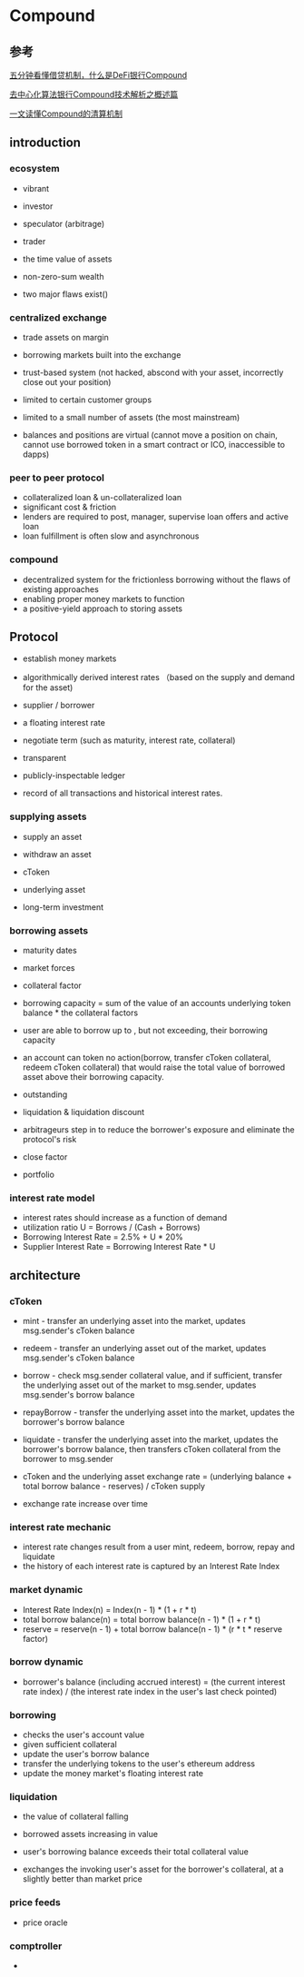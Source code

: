 # Compound

## 参考

[五分钟看懂借贷机制，什么是DeFi银行Compound](https://www.wwsww.cn/btbzixun/2068.html)

[去中心化算法银行Compound技术解析之概述篇](https://zhuanlan.zhihu.com/p/114319666)

[一文读懂Compound的清算机制](https://mzh1.com/762.html)

## introduction

### ecosystem

* vibrant
* investor
* speculator (arbitrage)
* trader

* the time value of assets

* non-zero-sum wealth

* two major flaws exist()

### centralized exchange

* trade assets on margin
* borrowing markets built into the exchange

* trust-based system (not hacked, abscond with your asset, incorrectly close out your position)
* limited to certain customer groups
* limited to a small number of assets (the most mainstream)
* balances and positions are virtual (cannot move a position on chain, cannot use borrowed token in a smart contract or ICO, inaccessible to dapps)

### peer to peer protocol

* collateralized loan & un-collateralized loan
* significant cost & friction
* lenders are required to post, manager, supervise loan offers and active loan
* loan fulfillment is often slow and asynchronous

### compound

* decentralized system for the frictionless borrowing without the flaws of existing approaches
* enabling proper money markets to function
* a positive-yield approach to storing assets

## Protocol

* establish money markets
* algorithmically derived interest rates （based on the supply and demand for the asset)
* supplier / borrower
* a floating interest rate
* negotiate term (such as maturity, interest rate, collateral)
  
* transparent
* publicly-inspectable ledger
* record of all transactions and historical interest rates.

### supplying assets

* supply an asset
* withdraw an asset
* cToken
* underlying asset

* long-term investment

### borrowing assets

* maturity dates
* market forces

* collateral factor

* borrowing capacity = sum of the value of an accounts underlying token balance * the collateral factors

* user are able to borrow up to , but not exceeding, their borrowing capacity
* an account can token no action(borrow, transfer cToken collateral, redeem cToken collateral) that would raise the total value of borrowed asset above their borrowing capacity.

* outstanding

* liquidation & liquidation discount

* arbitrageurs step in to reduce the borrower's exposure and eliminate the protocol's risk

* close factor

* portfolio

### interest rate model

* interest rates should increase as a function of demand
* utilization ratio U = Borrows / (Cash + Borrows)
* Borrowing Interest Rate = 2.5% + U * 20%
* Supplier Interest Rate = Borrowing Interest Rate * U

## architecture

### cToken

* mint - transfer an underlying asset into the market, updates msg.sender's cToken balance
* redeem - transfer an underlying asset out of the market, updates msg.sender's cToken balance
* borrow - check msg.sender collateral value, and if sufficient, transfer the underlying asset out of the market to msg.sender, updates msg.sender's borrow balance
* repayBorrow - transfer the underlying asset into the market, updates the borrower's borrow balance
* liquidate - transfer the underlying asset into the market, updates the borrower's borrow balance, then transfers cToken collateral from the borrower to msg.sender

* cToken and the underlying asset exchange rate = (underlying balance + total borrow balance - reserves) / cToken supply
* exchange rate increase over time

### interest rate mechanic

* interest rate changes result from a user mint, redeem, borrow, repay and liquidate
* the history of each interest rate is captured by an Interest Rate Index

### market dynamic

* Interest Rate Index(n) = Index(n - 1) * (1 + r * t)
* total borrow balance(n) = total borrow balance(n - 1) * (1 + r * t)
* reserve = reserve(n - 1) + total borrow balance(n - 1) * (r * t * reserve factor)

### borrow dynamic

* borrower's balance (including accrued interest) = (the current interest rate index) / (the interest rate index in the user's last check pointed)

### borrowing

* checks the user's account value
* given sufficient collateral
* update the user's borrow balance
* transfer the underlying tokens to the user's ethereum address
* update the money market's floating interest rate

### liquidation

* the value of collateral falling
* borrowed assets increasing in value

* user's borrowing balance exceeds their total collateral value

* exchanges the invoking user's asset for the borrower's collateral, at a slightly better than market price

### price feeds

* price oracle

### comptroller

* 




















































